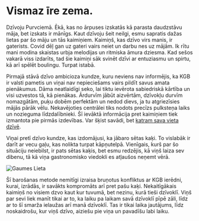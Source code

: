 # Vismaz īre zema.


Dzīvoju Purvciemā. Ēkā, kas no ārpuses izskatās kā parasta daudzstāvu māja, bet izskats ir mānīgs. Kaut dzīvoju šeit neilgi, esmu sapratis dažas lietas par šo māju un tās kaimiņiem. 
Kaimiņš, kas dzīvo virs manis, ir gaterists. Covid dēļ gan uz gateri vairs neiet un darbu nes uz mājām. Ik rītu mani modina skaistas urbja melodijas un ritmiska āmura dziesma. Kad sešos vakarā viss izdarīts, tad šie kaimiņi sāk svinēt dzīvi ar entuziasmu un spirtu, kā arī spēlēt boulingu. Turpat istabā. 

Pirmajā stāvā dzīvo ambicioza kundze, kuru neviens nav informējis, ka KGB ir valsti pametis un viņai nav nepieciešams vairs pildīt savus amata pienākumus. Dāma neatlaidīgi seko, lai tiktu ievērota sabiedriskā kārtība un visi uzvestos tā, kā pienākas. Ārdurvīm jābūt aizvērtām, dzīvokļu durvīm nomazgātām, puķu dobēm perfektām un nedod dievs, ja tu atgriezīsies mājās pārāk vēlu. Nekavējoties centrālei tiks nodots precīzs pulksteņa laiks un nozieguma līdzdalībnieki. Šī ievāktā informācija pret kaimiņiem tiek izmantota pie pirmās izdevības. Var šķist savādi, bet [katram sava vieta dzīvē](https://rpnc.lv/).

Viņai pretī dzīvo kundze, kas izdomājusi, ka jābaro sētas kaķi. To vislabāk ir darīt ar vecu gaļu, kas nolikta turpat kāpņutelpā. Vienīgais, kurš par šo situāciju neiebilst, ir pats sētas kaķis, bet esmu redzējis, kā viņš laiza sev dibenu, tā kā viņa gastronomisko viedokli es atļaušos neņemt vērā.

![Gaumes Lieta](https://i.imgur.com/JgDwseo.png)

Šī barošanas metode nemitīgi izraisa bruņotus konfliktus ar KGB ierēdni, kurai, izrādās, ir savākts kompromāts arī pret pašu kaķi. 
Nekaitīgākais kaimiņš no visiem dzvo kaut kur tuvumā, bet nezinu, kurā tieši dzīvoklī. Viņš par sevi liek manīt tikai ar to, ka laiku pa laikam savā dzīvoklī pīpē zāli, līdz ar to šī smarža ielaužas arī manā dzīvoklī. Tas ir tikai laika jautājums, līdz noskaidrošu, kur viņš dzīvo, aiziešu pie viņa un pavadīšu labi laiku.